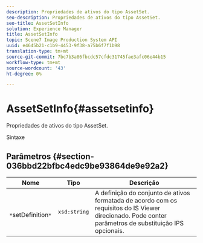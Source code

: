 ```yaml
---
description: Propriedades de ativos do tipo AssetSet.
seo-description: Propriedades de ativos do tipo AssetSet.
seo-title: AssetSetInfo
solution: Experience Manager
title: AssetSetInfo
topic: Scene7 Image Production System API
uuid: e4645b21-c1b9-4453-9f38-a75b6f7f1b98
translation-type: tm+mt
source-git-commit: 7bc7b3a86fbcdc57cfdc31745fae3afc06e44b15
workflow-type: tm+mt
source-wordcount: '43'
ht-degree: 0%

---
```



# AssetSetInfo{#assetsetinfo}

Propriedades de ativos do tipo AssetSet.

Sintaxe

## Parâmetros {#section-036bbd22bfbc4edc9be93864de9e92a2}

| Nome | Tipo | Descrição |
|---|---|---|
| ` *`setDefinition`*` | `xsd:string` | A definição do conjunto de ativos formatada de acordo com os requisitos do IS Viewer direcionado. Pode conter parâmetros de substituição IPS opcionais. |

